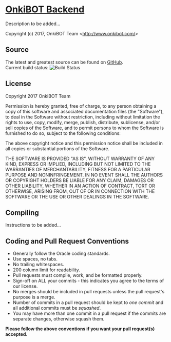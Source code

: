 [OnkiBOT Backend][Website]
===================================
Description to be added...

Copyright (c) 2017, OnkiBOT Team <<http://www.onkibot.com/>>

Source
------
The latest and greatest source can be found on [GitHub].  
Current build status: ![Build Status](https://circleci.com/gh/onkibot/onkibot-backend/tree/master.svg?style=svg)

License
-------
Copyright 2017 OnkiBOT Team

Permission is hereby granted, free of charge, to any person obtaining a copy of this software and associated documentation files (the "Software"), to deal in the Software without restriction, including without limitation the rights to use, copy, modify, merge, publish, distribute, sublicense, and/or sell copies of the Software, and to permit persons to whom the Software is furnished to do so, subject to the following conditions:

The above copyright notice and this permission notice shall be included in all copies or substantial portions of the Software.

THE SOFTWARE IS PROVIDED "AS IS", WITHOUT WARRANTY OF ANY KIND, EXPRESS OR IMPLIED, INCLUDING BUT NOT LIMITED TO THE WARRANTIES OF MERCHANTABILITY, FITNESS FOR A PARTICULAR PURPOSE AND NONINFRINGEMENT. IN NO EVENT SHALL THE AUTHORS OR COPYRIGHT HOLDERS BE LIABLE FOR ANY CLAIM, DAMAGES OR OTHER LIABILITY, WHETHER IN AN ACTION OF CONTRACT, TORT OR OTHERWISE, ARISING FROM, OUT OF OR IN CONNECTION WITH THE SOFTWARE OR THE USE OR OTHER DEALINGS IN THE SOFTWARE.

Compiling
---------
Instructions to be added...

Coding and Pull Request Conventions
-----------------------------------
* Generally follow the Oracle coding standards.
* Use spaces, no tabs.
* No trailing whitespaces.
* 200 column limit for readability.
* Pull requests must compile, work, and be formatted properly.
* Sign-off on ALL your commits - this indicates you agree to the terms of our license.
* No merges should be included in pull requests unless the pull request's purpose is a merge.
* Number of commits in a pull request should be kept to *one commit* and all additional commits must be *squashed*.
* You may have more than one commit in a pull request if the commits are separate changes, otherwise squash them.

**Please follow the above conventions if you want your pull request(s) accepted.**

[License]: https://opensource.org/licenses/MIT
[Website]: http://www.onkibot.com
[GitHub]: https://github.com/onkibot/onkibot-backend
